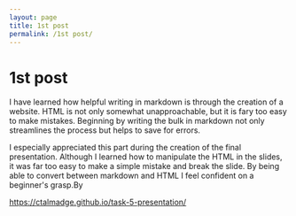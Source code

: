 ```yaml
---
layout: page
title: 1st post
permalink: /1st post/
---
```


# 1st post

I have learned how helpful writing in markdown is through the creation of a website. 
HTML is not only somewhat unapproachable, but it is fary too easy to make mistakes. 
Beginning by writing the bulk in markdown not only streamlines the process but helps to save for errors. 

I especially appreciated this part during the creation of the final presentation. 
Although I learned how to manipulate the HTML in the slides, it was far too easy to make a simple mistake and break the slide.
By being able to convert between markdown and HTML I feel confident on a beginner's grasp.By

https://ctalmadge.github.io/task-5-presentation/